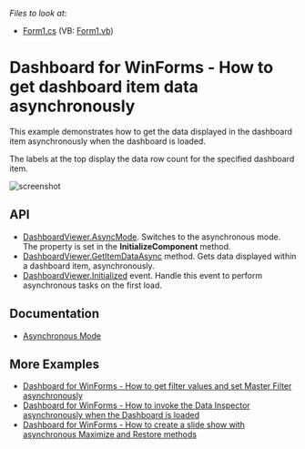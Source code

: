 <!-- default file list -->
*Files to look at*:

* [Form1.cs](./CS/ViewerForm1.cs) (VB: [Form1.vb](./VB/ViewerForm1.vb))
<!-- default file list end -->

# Dashboard for WinForms - How to get dashboard item data asynchronously

This example demonstrates how to get the data displayed in the dashboard item asynchronously when the dashboard is loaded.

The labels at the top display the data row count for the specified dashboard item.

![screenshot](/images/screenshot.png)

## API

* [DashboardViewer.AsyncMode](https://docs.devexpress.com/Dashboard/DevExpress.DashboardWin.DashboardViewer.AsyncMode). Switches to the asynchronous mode. The property is set in the **InitializeComponent** method.
* [DashboardViewer.GetItemDataAsync](https://docs.devexpress.com/Dashboard/DevExpress.DashboardWin.DashboardViewer.GetItemDataAsync(System.String)) method. Gets data displayed within a dashboard item, asynchronously.
* [DashboardViewer.Initialized](https://docs.devexpress.com/Dashboard/DevExpress.DashboardWin.DashboardViewer.Initialized) event. Handle this event to perform asynchronous tasks on the first load.

## Documentation

* [Asynchronous Mode](https://docs.devexpress.com/Dashboard/401305)

## More Examples

- [Dashboard for WinForms - How to get filter values and set Master Filter asynchronously](https://github.com/DevExpress-Examples/winforms-dashboard-async-mode-random-filter)
- [Dashboard for WinForms - How to invoke the Data Inspector asynchronously when the Dashboard is loaded](https://github.com/DevExpress-Examples/winforms-dashboard-async-mode-show-data-inspector)
- [Dashboard for WinForms - How to create a slide show with asynchronous Maximize and Restore methods](https://github.com/DevExpress-Examples/winforms-dashboard-async-mode-maximize-slide-show)
